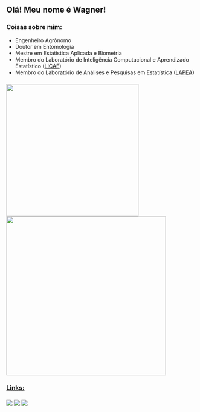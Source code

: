 ## Olá! Meu nome é Wagner!

### Coisas sobre mim:
- Engenheiro Agrônomo
- Doutor em Entomologia
- Mestre em Estatística Aplicada e Biometria
- Membro do Laboratório de Inteligência Computacional e Aprendizado Estatístico ([LICAE](https://www.instagram.com/licae.ufv))
- Membro do Laboratório de Análises e Pesquisas em Estatística ([LAPEA](https://www.instagram.com/lapea_ufv/))

###

<div align="left">
  <a href="https://github.com/barbosawf">
  <img  width="350em" src="https://github-readme-stats.vercel.app/api?username=barbosawf&show_icons=true&theme=tokyonight&include_all_commits=true&count_private=true"/>
  <img  width="422em" src="https://github-readme-stats.vercel.app/api/top-langs/?username=barbosawf&layout=compact&langs_count=7&theme=tokyonight"/>
</div>
    
### Links:

###
  
<div>
<a href = "mailto:contatowagner.barbosa@ufv.br"><img src="https://img.shields.io/badge/Gmail-D14836?style=for-the-badge&logo=gmail&logoColor=white" target="_blank"></a>
<a href="https://www.linkedin.com/in/wagner-faria-barbosa-b31149bb/" target="_blank"><img src="https://img.shields.io/badge/-LinkedIn-%230077B5?style=for-the-badge&logo=linkedin&logoColor=white" target="_blank"></a>
<a href="https://www.researchgate.net/profile/Wagner-Barbosa-3" target="_blank"><img src="https://img.shields.io/badge/Research_Gate-00CCBB.svg?&style=for-the-badge&logo=ResearchGate&logoColor=white" target="_blank"></a>
</div>
